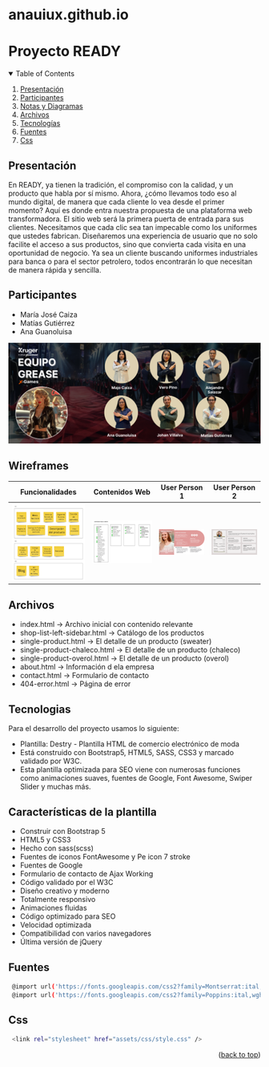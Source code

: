 # anauiux.github.io
<a id="readme-top"></a>
<h1>Proyecto READY</h1>
<!-- TABLE OF CONTENTS -->
<details open>
  <summary>Table of Contents</summary>
  <ol>
    <li><a href="#presentacion">Presentación</a></li>
    <li><a href="#participantes">Participantes</a></li>
    <li><a href="#wireframes">Notas y Diagramas</a></li>
    <li><a href="#archivos">Archivos</a></li>
    <li><a href="#tecnologias">Tecnologías</a></li>
    <li><a href="#fuentes">Fuentes</a></li>
    <li><a href="#css">Css</a></li>
  </ol>
</details>

<!-- Presentación -->
## Presentación
En READY, ya tienen la tradición, el compromiso con la calidad, y un producto que habla por sí mismo. Ahora, ¿cómo llevamos todo eso al mundo digital, de manera que cada cliente lo vea desde el primer momento? Aquí es donde entra nuestra propuesta de una plataforma web transformadora.
El sitio web será la primera puerta de entrada para sus clientes. Necesitamos que cada clic sea tan impecable como los uniformes que ustedes fabrican. Diseñaremos una experiencia de usuario que no solo facilite el acceso a sus productos, sino que convierta cada visita en una oportunidad de negocio. Ya sea un cliente buscando uniformes industriales para banca o para el sector petrolero, todos encontrarán lo que necesitan de manera rápida y sencilla.

<!-- Participantes -->
## Participantes
* María José Caiza
* Matías Gutiérrez
* Ana Guanoluisa

<img src="https://github.com/anauiux/anauiux.github.io/blob/main/assets/images/about/Anna_KSX_Artes_Horizontales_X-Games_1%20(1).png" alt="Team Grease" />


<!-- Wireframes -->
## Wireframes

<table>
  <thead>
    <tr>
      <th>
        Funcionalidades
      </th>
     <th>
        Contenidos Web
      </th>
     <th>
        User Person 1
      </th>
     <th>
        User Person 2
      </th>
    </tr>
    </thead>
<tbody>
    <tr>
      <td>
        <img src="https://github.com/anauiux/anauiux.github.io/blob/main/assets/images/infoTeamimages/funcionalidades.png" alt="Team Grease" />
      </td>
      <td>
        <img src="https://github.com/anauiux/anauiux.github.io/blob/main/assets/images/infoTeamimages/contenidosweb.png" alt="Team Grease" />
      </td>
       <td>
        <img src="https://github.com/anauiux/anauiux.github.io/blob/main/assets/images/infoTeamimages/userperson1.png" alt="Team Grease" />
      </td>
       <td>
        <img src="https://github.com/anauiux/anauiux.github.io/blob/main/assets/images/infoTeamimages/userperson2.png" alt="Team Grease" />
      </td>
    </tr>
  </tbody>
</table>

<!-- Archivos -->
## Archivos

* index.html -> Archivo inicial con contenido relevante
* shop-list-left-sidebar.html -> Catálogo de los productos 
* single-product.html -> El detalle de un producto (sweater)
* single-product-chaleco.html -> El detalle de un producto (chaleco)
* single-product-overol.html -> El detalle de un producto (overol)
* about.html -> Información d ela empresa
* contact.html -> Formulario de contacto
* 404-error.html -> Página de error

  
<!-- Tecnologias -->
## Tecnologias

Para el desarrollo del proyecto usamos lo siguiente: 
* Plantilla: Destry - Plantilla HTML de comercio electrónico de moda
*  Está construido con Bootstrap5, HTML5, SASS, CSS3 y marcado validado por W3C.
*  Esta plantilla optimizada para SEO viene con numerosas funciones como animaciones suaves, fuentes de Google, Font Awesome, Swiper Slider y muchas más.

## Características de la plantilla

* Construir con Bootstrap 5
* HTML5 y CSS3
* Hecho con sass(scss)
* Fuentes de iconos FontAwesome y Pe icon 7 stroke
* Fuentes de Google
* Formulario de contacto de Ajax Working
* Código validado por el W3C
* Diseño creativo y moderno
* Totalmente responsivo
* Animaciones fluidas
* Código optimizado para SEO
* Velocidad optimizada
* Compatibilidad con varios navegadores
* Última versión de jQuery

<!-- fuentes -->
  ## Fuentes
  ```sh
   @import url('https://fonts.googleapis.com/css2?family=Montserrat:ital,wght@0,100;0,200;0,300;0,400;0,500;0,600;0,700;0,800;0,900;1,100;1,200;1,300;1,400;1,500;1,600;1,700;1,800;1,900&display=swap'); 
   @import url('https://fonts.googleapis.com/css2?family=Poppins:ital,wght@0,100;0,200;0,300;0,400;0,500;0,600;0,700;0,800;0,900;1,100;1,200;1,300;1,400;1,500;1,600;1,700;1,800;1,900&display=swap');
   ```
  <!-- css -->
  ## Css
  ```sh
   <link rel="stylesheet" href="assets/css/style.css" /> 
   ```


<p align="right">(<a href="#readme-top">back to top</a>)</p>
